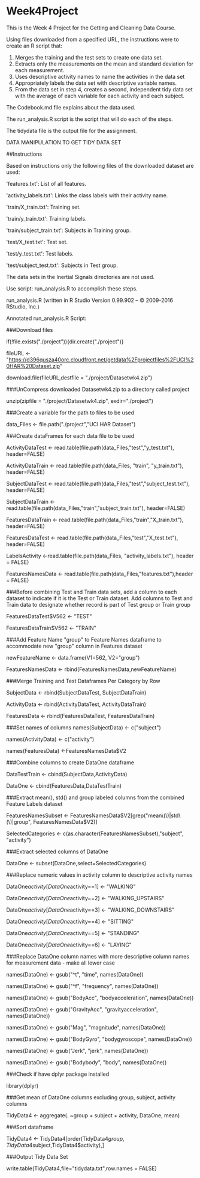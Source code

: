 # Week4Project

This is the Week 4 Project for the Getting and Cleaning Data Course.

Using files downloaded from a specified URL, the instructions were to create an R script that:
  1. Merges the training and the test sets to create one data set.
  2. Extracts only the measurements on the mean and standard deviation for each measurement.
  3. Uses descriptive activity names to name the activities in the data set
  4. Appropriately labels the data set with descriptive variable names.
  5. From the data set in step 4, creates a second, independent tidy data set with the average of each variable for each activity and each subject.

The Codebook.md file explains about the data used.

The run_analysis.R script is the script that will do each of the steps.

The tidydata file is the output file for the assignment.

DATA MANIPULATION TO GET TIDY DATA SET

##Instructions

Based on instructions only the following files of the downloaded dataset are used:

  'features.txt': List of all features.
  
  'activity_labels.txt': Links the class labels with their activity name.
  
  'train/X_train.txt': Training set.
  
  'train/y_train.txt': Training labels.
  
  'train/subject_train.txt': Subjects in Training group.
  
  'test/X_test.txt': Test set.
  
  'test/y_test.txt': Test labels.
  
  'test/subject_test.txt': Subjects in Test group.
  
  The data sets in the Inertial Signals directories are not used.

Use script: run_analysis.R to accomplish these steps.

run_analysis.R (written in R Studio Version 0.99.902 – © 2009-2016 RStudio, Inc.)

Annotated run_analysis.R Script:

###Download files

if(!file.exists("./project")){dir.create("./project")} 

fileURL <- "https://d396qusza40orc.cloudfront.net/getdata%2Fprojectfiles%2FUCI%20HAR%20Dataset.zip" 

download.file(fileURL,destfile = "./project/Datasetwk4.zip")

###UnCompress downloaded Datasetwk4.zip to a directory called project

unzip(zipfile = "./project/Datasetwk4.zip", exdir="./project")

###Create a variable for the path to files to be used

data_Files <- file.path("./project","UCI HAR Dataset")

###Create dataFrames for each data file to be used

ActivityDataTest <- read.table(file.path(data_Files,"test","y_test.txt"), header=FALSE) 

ActivityDataTrain <- read.table(file.path(data_Files, "train", "y_train.txt"), header=FALSE) 

SubjectDataTest <- read.table(file.path(data_Files,"test","subject_test.txt"), header=FALSE) 

SubjectDataTrain <- read.table(file.path(data_Files,"train","subject_train.txt"), header=FALSE) 

FeaturesDataTrain <- read.table(file.path(data_Files,"train","X_train.txt"), header=FALSE) 

FeaturesDataTest <- read.table(file.path(data_Files,"test","X_test.txt"), header=FALSE) 

LabelsActivity <-read.table(file.path(data_Files, "activity_labels.txt"), header = FALSE) 

FeaturesNamesData <- read.table(file.path(data_Files,"features.txt"),header = FALSE)

###Before combining Test and Train data sets, add a column to each dataset to indicate if it is the Test or Train dataset. Add columns to Test and Train data to designate whether record is part of Test group or Train group

FeaturesDataTest$V562 <- "TEST" 

FeaturesDataTrain$V562 <- "TRAIN"

###Add Feature Name "group" to Feature Names dataframe to accommodate new "group" column in Features dataset

newFeatureName <- data.frame(V1=562, V2="group") 

FeaturesNamesData <- rbind(FeaturesNamesData,newFeatureName)

###Merge Training and Test Dataframes Per Category by Row

SubjectData <- rbind(SubjectDataTest, SubjectDataTrain) 

ActivityData <- rbind(ActivityDataTest, ActivityDataTrain) 

FeaturesData <- rbind(FeaturesDataTest, FeaturesDataTrain)

###Set names of columns
names(SubjectData) <- c("subject") 

names(ActivityData) <- c("activity") 

names(FeaturesData) <-FeaturesNamesData$V2

###Combine columns to create DataOne dataframe

DataTestTrain <- cbind(SubjectData,ActivityData) 

DataOne <- cbind(FeaturesData,DataTestTrain)

###Extract mean(), std() and group labeled columns from the combined Feature Labels dataset

FeaturesNamesSubset <- FeaturesNamesData$V2[grep("mean\(\)|std\(\)|group", FeaturesNamesData$V2)] 

SelectedCategories <- c(as.character(FeaturesNamesSubset),"subject", "activity")

###Extract selected columns of DataOne

DataOne <- subset(DataOne,select=SelectedCategories)

###Replace numeric values in activity column to descriptive activity names

DataOne$activity[DataOne$activity==1] <- "WALKING"

DataOne$activity[DataOne$activity==2] <- "WALKING_UPSTAIRS" 

DataOne$activity[DataOne$activity==3] <- "WALKING_DOWNSTAIRS" 

DataOne$activity[DataOne$activity==4] <- "SITTING" 

DataOne$activity[DataOne$activity==5] <- "STANDING" 

DataOne$activity[DataOne$activity==6] <- "LAYING"

###Replace DataOne column names with more descriptive column names for measurement data - make all lower case

names(DataOne) <- gsub("^t", "time", names(DataOne)) 

names(DataOne) <- gsub("^f", "frequency", names(DataOne)) 

names(DataOne) <- gsub("BodyAcc", "bodyacceleration", names(DataOne)) 

names(DataOne) <- gsub("GravityAcc", "gravityacceleration", names(DataOne)) 

names(DataOne) <- gsub("Mag", "magnitude", names(DataOne)) 

names(DataOne) <- gsub("BodyGyro", "bodygyroscope", names(DataOne)) 

names(DataOne) <- gsub("Jerk", "jerk", names(DataOne)) 

names(DataOne) <- gsub("Bodybody", "body", names(DataOne))


###Check if have dplyr package installed

library(dplyr)

###Get mean of DataOne columns excluding group, subject, activity columns

TidyData4 <- aggregate(. ~group + subject + activity, DataOne, mean)

###Sort dataframe

TidyData4 <- TidyData4[order(TidyData4$group,TidyData4$subject,TidyData4$activity),]

###Output Tidy Data Set

write.table(TidyData4,file="tidydata.txt",row.names = FALSE)
